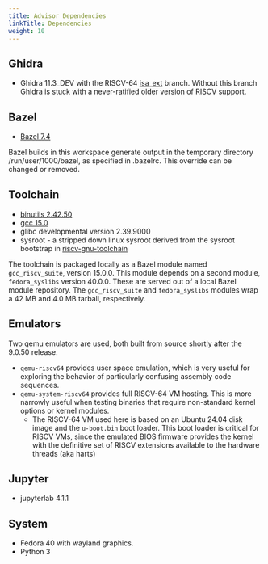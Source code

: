 ```yaml
---
title: Advisor Dependencies
linkTitle: Dependencies
weight: 10
---
```


## Ghidra

* Ghidra 11.3_DEV with the RISCV-64 [isa_ext](https://github.com/thixotropist/ghidra/tree/isa_ext) branch.
Without this branch Ghidra is stuck with a never-ratified older version of RISCV support.

## Bazel

* [Bazel 7.4](https://github.com/bazelbuild/bazel/releases)

Bazel builds in this workspace generate output in the temporary directory /run/user/1000/bazel, as specified in .bazelrc.
This override can be changed or removed. 

## Toolchain

* [binutils 2.42.50](https://sourceware.org/git/binutils-gdb)
* [gcc 15.0](https://gcc.gnu.org/git/gcc)
* glibc developmental version 2.39.9000
* sysroot - a stripped down linux sysroot derived from the sysroot bootstrap in
  [riscv-gnu-toolchain](https://github.com/riscv-collab/riscv-gnu-toolchain)

The toolchain is packaged locally as a Bazel module named `gcc_riscv_suite`, version 15.0.0.
This module depends on a second module, `fedora_syslibs` version 40.0.0.  These are served out of a local
Bazel module repository.
The `gcc_riscv_suite` and `fedora_syslibs` modules wrap a 42 MB and 4.0 MB tarball, respectively.

## Emulators

Two qemu emulators are used, both built from source shortly after the 9.0.50 release.
* `qemu-riscv64` provides user space emulation, which is very useful for exploring the behavior of
  particularly confusing assembly code sequences.
* `qemu-system-riscv64` provides full RISCV-64 VM hosting.  This is more narrowly useful when testing
  binaries that require non-standard kernel options or kernel modules.
    * The RISCV-64 VM used here is based on an Ubuntu 24.04 disk image and the `u-boot.bin` boot loader.
      This boot loader is critical for RISCV VMs, since the emulated BIOS firmware provides the kernel
      with the definitive set of RISCV extensions available to the hardware threads (aka harts)

## Jupyter

* jupyterlab 4.1.1

## System

* Fedora 40 with wayland graphics.
* Python 3